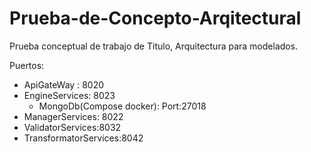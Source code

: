# Prueba-de-Concepto-Arqitectural
Prueba conceptual de trabajo de Titulo, Arquitectura para modelados.

Puertos:

* ApiGateWay : 8020
* EngineServices: 8023 
  * MongoDb(Compose docker): Port:27018
* ManagerServices: 8022
* ValidatorServices:8032
* TransformatorServices:8042
